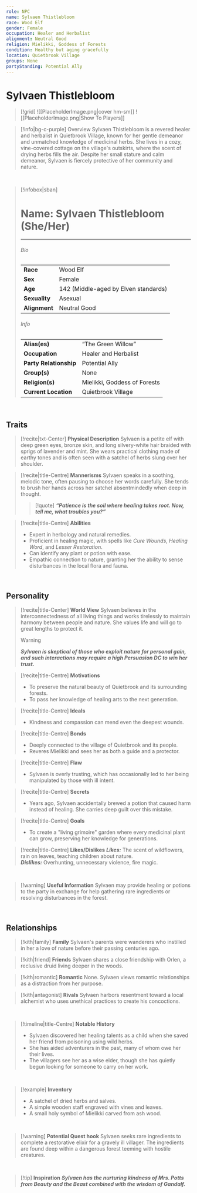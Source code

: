 ```yaml
---
role: NPC
name: Sylvaen Thistlebloom
race: Wood Elf
gender: Female
occupation: Healer and Herbalist
alignment: Neutral Good
religion: Mielikki, Goddess of Forests
condition: Healthy but aging gracefully
location: Quietbrook Village
groups: None
partyStanding: Potential Ally
---
```


# **Sylvaen Thistlebloom**


> [!grid] 
> ![[PlaceholderImage.png|cover hm-sm]]
>![[PlaceholderImage.png|Show To Players]]

> [!info|bg-c-purple] Overview
> Sylvaen Thistlebloom is a revered healer and herbalist in Quietbrook Village, known for her gentle demeanor and unmatched knowledge of medicinal herbs. She lives in a cozy, vine-covered cottage on the village's outskirts, where the scent of drying herbs fills the air. Despite her small stature and calm demeanor, Sylvaen is fiercely protective of her community and nature.

<br>

> [!infobox|sban]
> # Name: Sylvaen Thistlebloom (She/Her)
>---
>
> ###### Bio
> | | |
> |---|---|
> | **Race** | Wood Elf |
> | **Sex** | Female |
> | **Age** | 142 (Middle-aged by Elven standards) |
> | **Sexuality** | Asexual |
> | **Alignment** | Neutral Good |
> 
> ###### Info
> 
> | | |
> |---|---|
> | **Alias(es)** | “The Green Willow” |
> | **Occupation** | Healer and Herbalist |
> | **Party Relationship** | Potential Ally |
> | **Group(s)** | None |
> | **Religion(s)** | Mielikki, Goddess of Forests |
> | **Current Location** | Quietbrook Village |

<br>

## Traits


> [!recite|txt-Center] **Physical Description**
> Sylvaen is a petite elf with deep green eyes, bronze skin, and long silvery-white hair braided with sprigs of lavender and mint. She wears practical clothing made of earthy tones and is often seen with a satchel of herbs slung over her shoulder.

> [!recite|title-Centre] **Mannerisms**
> Sylvaen speaks in a soothing, melodic tone, often pausing to choose her words carefully. She tends to brush her hands across her satchel absentmindedly when deep in thought.  
>> [!quote] ***“Patience is the soil where healing takes root. Now, tell me, what troubles you?”***

> [!recite|title-Centre] **Abilities**
> - Expert in herbology and natural remedies.  
> - Proficient in healing magic, with spells like *Cure Wounds*, *Healing Word*, and *Lesser Restoration*.  
> - Can identify any plant or potion with ease.  
> - Empathic connection to nature, granting her the ability to sense disturbances in the local flora and fauna.  

<br>

## Personality

> [!recite|title-Center] **World View**
> Sylvaen believes in the interconnectedness of all living things and works tirelessly to maintain harmony between people and nature. She values life and will go to great lengths to protect it.  
> > [!warning]  
> > ***Sylvaen is skeptical of those who exploit nature for personal gain, and such interactions may require a high Persuasion DC to win her trust.***

> [!recite|title-Centre] **Motivations**
> - To preserve the natural beauty of Quietbrook and its surrounding forests.  
> - To pass her knowledge of healing arts to the next generation.  

> [!recite|title-Centre] **Ideals**
> - Kindness and compassion can mend even the deepest wounds.  

> [!recite|title-Centre] **Bonds**
> - Deeply connected to the village of Quietbrook and its people.  
> - Reveres Mielikki and sees her as both a guide and a protector.  

> [!recite|title-Centre] **Flaw**
> - Sylvaen is overly trusting, which has occasionally led to her being manipulated by those with ill intent.  

> [!recite|title-Centre] **Secrets**
> - Years ago, Sylvaen accidentally brewed a potion that caused harm instead of healing. She carries deep guilt over this mistake.  

> [!recite|title-Centre] **Goals**
> - To create a "living grimoire" garden where every medicinal plant can grow, preserving her knowledge for generations.  

> [!recite|title-Centre] **Likes/Dislikes**
> ***Likes:*** The scent of wildflowers, rain on leaves, teaching children about nature.  
> ***Dislikes:*** Overhunting, unnecessary violence, fire magic.  

<br>

> [!warning] **Useful Information**
> Sylvaen may provide healing or potions to the party in exchange for help gathering rare ingredients or resolving disturbances in the forest.  

<br>

## Relationships

> [!kith|family] **Family** 
> Sylvaen's parents were wanderers who instilled in her a love of nature before their passing centuries ago.  

> [!kith|friend]  **Friends** 
> Sylvaen shares a close friendship with Orlen, a reclusive druid living deeper in the woods.  

> [!kith|romantic]  **Romantic**
> None. Sylvaen views romantic relationships as a distraction from her purpose.  

> [!kith|antagonist]  **Rivals** 
> Sylvaen harbors resentment toward a local alchemist who uses unethical practices to create his concoctions.  

<br>

> [!timeline|title-Centre] **Notable History**
> - Sylvaen discovered her healing talents as a child when she saved her friend from poisoning using wild herbs.  
> - She has aided adventurers in the past, many of whom owe her their lives.  
> - The villagers see her as a wise elder, though she has quietly begun looking for someone to carry on her work.  

<br>

> [!example] **Inventory**
> - A satchel of dried herbs and salves.  
> - A simple wooden staff engraved with vines and leaves.  
> - A small holy symbol of Mielikki carved from ash wood.  

<br>

> [!warning] **Potential Quest hook**
> Sylvaen seeks rare ingredients to complete a restorative elixir for a gravely ill villager. The ingredients are found deep within a dangerous forest teeming with hostile creatures.  

<br>

> [!tip] **Inspiration**
> ***Sylvaen has the nurturing kindness of Mrs. Potts from *Beauty and the Beast* combined with the wisdom of Gandalf.***

